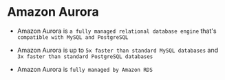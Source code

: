 # Amazon Aurora

- Amazon Aurora is `a fully managed relational database engine` that's `compatible with MySQL and PostgreSQL`

- Amazon Aurora is up to `5x faster than standard MySQL databases` and `3x faster than standard PostgreSQL databases`

- Amazon Aurora is `fully managed by Amazon RDS`
